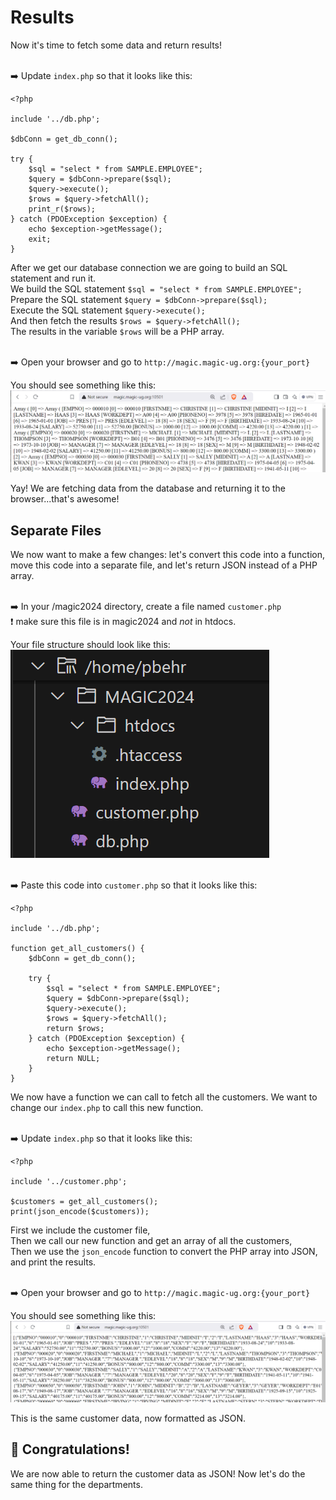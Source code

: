# Results

Now it's time to fetch some data and return results!

<br>➡️ Update `index.php` so that it looks like this:  
```
<?php

include '../db.php';

$dbConn = get_db_conn();

try {
    $sql = "select * from SAMPLE.EMPLOYEE";
    $query = $dbConn->prepare($sql);
    $query->execute(); 
    $rows = $query->fetchAll();
    print_r($rows); 
} catch (PDOException $exception) {
    echo $exception->getMessage();
    exit;
} 
```
After we get our database connection we are going to build an SQL statement and run it.  
We build the SQL statement `$sql = "select * from SAMPLE.EMPLOYEE";`   
Prepare the SQL statement `$query = $dbConn->prepare($sql);`   
Execute the SQL statement `$query->execute();`   
And then fetch the results `$rows = $query->fetchAll();`    
The results in the variable `$rows` will be a PHP array.  

<br>➡️ Open your browser and go to `http://magic.magic-ug.org:{your_port}`  

You should see something like this:  
![server array](images/array.PNG)  

Yay! We are fetching data from the database and returning it to the browser...that's awesome!

## Separate Files
We now want to make a few changes: let's convert this code into a function, move this code into a separate file, and let's return JSON instead of a PHP array.


<br>➡️ In your /magic2024 directory, create a file named `customer.php`  
❗ make sure this file is in magic2024 and *not* in htdocs.  


Your file structure should look like this:   
![file structure](images/files.PNG)  


<br>➡️ Paste this code into `customer.php` so that it looks like this: 
```
<?php

include '../db.php';

function get_all_customers() {
    $dbConn = get_db_conn();

    try {
        $sql = "select * from SAMPLE.EMPLOYEE";
        $query = $dbConn->prepare($sql);
        $query->execute(); 
        $rows = $query->fetchAll();
        return $rows; 
    } catch (PDOException $exception) {
        echo $exception->getMessage();
        return NULL;
    } 
}
```
We now have a function we can call to fetch all the customers.
We want to change our `index.php` to call this new function.  



<br>➡️ Update `index.php` so that it looks like this:
```
<?php

include '../customer.php';

$customers = get_all_customers();
print(json_encode($customers));
```

First we include the customer file,  
Then we call our new function and get an array of all the customers,  
Then we use the `json_encode` function to convert the PHP array into JSON, and print the results.  


<br>➡️ Open your browser and go to `http://magic.magic-ug.org:{your_port}`  

You should see something like this:  
![server array](images/json.PNG)  

This is the same customer data, now formatted as JSON.


## 🚀 Congratulations!
We are now able to return the customer data as JSON!
Now let's do the same thing for the departments.